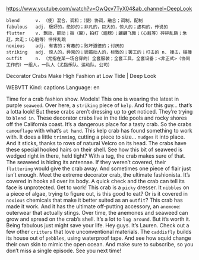 https://www.youtube.com/watch?v=OwQcv7TyX04&ab_channel=DeepLook 

```
blend      v. （使）混合，调和；（使）协调，融合；调制，配制
fabulous   adj. 极好的，绝妙的；非凡的，巨大的，惊人的；虚构的，传说的  
flutter    v. 飘动，颤动；振（翼），拍打（翅膀）；翩翩飞舞；（心脏等）砰砰乱跳；急赶，奔走；（心脏等）怦怦乱跳 
noxious    adj. 有害的；有毒的；败坏道德的；讨厌的
striking   adj. 惊人的，异常的；妩媚动人的，标致的；罢工的；打击的 n. 撞击，碰撞
outfit     n. （尤指在某一场合穿的）全套服装；全套工具，全套设备；<非正式>（协同工作的）一组人，一队人（尤指乐队、运动队、公司）
```

Decorator Crabs Make High Fashion at Low Tide | Deep Look 

WEBVTT Kind: captions Language: en 

Time for a crab fashion show. Models! This one is wearing the latest in purple `seaweed`. Over here, a `striking` piece of `kelp`. And for this guy… that’s a lotta look! But these crabs aren’t dressing up to get noticed. They’re trying to `blend in`. These decorator crabs live in the tide pools and rocky shores off the California coast. It’s a dangerous place for a tasty crab. So the crabs `camouflage` with what’s `at hand`. This kelp crab has found something to work with. It does a little `trimming`, cutting a piece to size… `nudges` it into place. And it sticks, thanks to rows of natural Velcro on its head. The crabs have these special hooked hairs on their shell. See how this bit of seaweed is wedged right in there, held tight? With a tug, the crab makes sure of that. The seaweed is hiding its antennae. If they weren’t covered, their `fluttering` would give the crab away. And sometimes one piece of flair just isn’t enough. Meet the extreme decorator crab, the ultimate fashionista. It’s covered in hooks all over its body. A quick check and the crab can tell its face is unprotected. Get to work! This crab is a `picky` dresser. It `nibbles` on a piece of algae, trying to figure out, is this good to eat? Or is it covered in `noxious` chemicals that make it better suited as an `outfit`? This crab has made it work. And it has the ultimate off-putting accessory, an `anemone`: outerwear that actually stings. Over time, the anemones and seaweed can grow and spread on the crab’s shell. It’s a lot to `lug around`. But it’s worth it. Being fabulous just might save your life. Hey guys. It’s Lauren. Check out a few other `critters` that love unconventional materials. The `caddisfly` builds its house out of `pebbles`, using waterproof tape. And see how squid change their own skin to mimic the open ocean. And make sure to subscribe, so you don’t miss a single episode. See you next time! 

